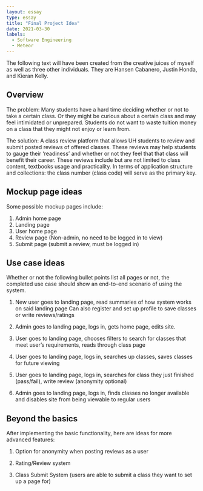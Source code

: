 ```yaml
---
layout: essay
type: essay
title: "Final Project Idea"
date: 2021-03-30
labels:
  - Software Engineering
  - Meteor
---
```


The following text will have been created from the creative juices of myself as well as three other individuals. They are Hansen Cabanero, Justin Honda, and Kieran Kelly.

## Overview
The problem: Many students have a hard time deciding whether or not to take a certain class. Or they might be curious about a certain class and may feel intimidated or unprepared. Students do not want to waste tuition money on a class that they might not enjoy or learn from.

The solution: A class review platform that allows UH students to review and submit posted reviews of offered classes. These reviews may help students to gauge their ‘readiness’ and whether or not they feel that that class will benefit their career. These reviews include but are not limited to class content, textbooks usage and practicality. In terms of application structure and collections: the class number (class code) will serve as the primary key.

## Mockup page ideas
Some possible mockup pages include:

1) Admin home page
2) Landing page
3) User home page
4) Review page (Non-admin, no need to be logged in to view)
5) Submit page (submit a review, must be logged in)

## Use case ideas

Whether or not the following bullet points list all pages or not, the completed use case should show an end-to-end scenario of using the system.

1) New user goes to landing page, read summaries of how system works on said landing page
Can also register and set up profile to save classes or write reviews/ratings

2) Admin goes to landing page, logs in, gets home page, edits site.

3) User goes to landing page, chooses filters to search for classes that meet user’s requirements, reads through class page

4) User goes to landing page, logs in, searches up classes, saves classes for future viewing

5) User goes to landing page, logs in, searches for class they just finished (pass/fail), write review (anonymity optional)

6) Admin goes to landing page, logs in, finds classes no longer available and disables site from being viewable to regular users


## Beyond the basics

After implementing the basic functionality, here are ideas for more advanced features:

1) Option for anonymity when posting reviews as a user

2) Rating/Review system

3) Class Submit System (users are able to submit a class they want to set up a page for)